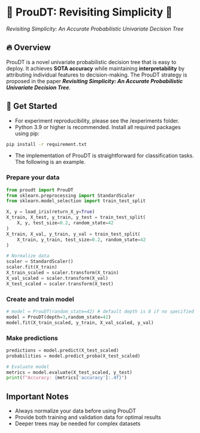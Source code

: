 # 📗 ProuDT: Revisiting Simplicity 🎉

_Revisiting Simplicity: An Accurate Probabilistic Univariate Decision Tree_

## 🔥 Overview
ProuDT is a novel univariate probabilistic decision tree that is easy to deploy. It achieves **SOTA accuracy** while maintaining **interpretability** by attributing individual features to decision-making. The ProuDT strategy is proposed in the paper ___Revisiting Simplicity: An Accurate Probabilistic Univariate Decision Tree___.

## 🚀 Get Started

- For experiment reproducibility, please see the /experiments folder.
- Python 3.9 or higher is recommended. Install all required packages using pip:

```bash
pip install -r requirement.txt
```
- The implementation of ProuDT is straightforward for classification tasks. The following is an example.

### Prepare your data
```python
from proudt import ProuDT
from sklearn.preprocessing import StandardScaler
from sklearn.model_selection import train_test_split

X, y = load_iris(return_X_y=True)
X_train, X_test, y_train, y_test = train_test_split(
    X, y, test_size=0.2, random_state=42
)
X_train, X_val, y_train, y_val = train_test_split(
    X_train, y_train, test_size=0.2, random_state=42
)

# Normalize data 
scaler = StandardScaler()
scaler.fit(X_train)
X_train_scaled = scaler.transform(X_train)
X_val_scaled = scaler.transform(X_val)
X_test_scaled = scaler.transform(X_test)
```

### Create and train model

```python
# model = ProuDT(random_state=42) # default depth is 8 if no specified depth
model = ProuDT(depth=3,random_state=42)
model.fit(X_train_scaled, y_train, X_val_scaled, y_val)
```
### Make predictions

```python
predictions = model.predict(X_test_scaled)
probabilities = model.predict_proba(X_test_scaled)

# Evaluate model
metrics = model.evaluate(X_test_scaled, y_test)
print(f"Accuracy: {metrics['accuracy']:.4f}")
```
## Important Notes

- Always normalize your data before using ProuDT
- Provide both training and validation data for optimal results
- Deeper trees may be needed for complex datasets